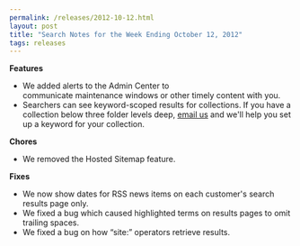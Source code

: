 ```yaml
---
permalink: /releases/2012-10-12.html
layout: post
title: "Search Notes for the Week Ending October 12, 2012"
tags: releases 
---
```

<p><strong>Features</strong></p>
<ul><li><span>We added alerts to the Admin Center to communicate maintenance windows or other timely content with you.</span></li>
<li>Searchers can see keyword-scoped results for collections. If you have a collection below three folder levels deep, <a href="mailto:usasearch@gsa.gov">email us</a> and we'll help you set up a keyword for your collection. </li>
</ul><p><strong>Chores</strong></p>
<ul><li>We removed the Hosted Sitemap feature.</li>
</ul><p><strong>Fixes</strong></p>
<ul><li>We now show dates for RSS news items on each customer's search results page only.</li>
<li>We fixed a bug which caused highlighted terms on results pages to omit trailing spaces.</li>
<li>We fixed a bug on how &#8220;site:&#8221; operators retrieve results.</li>
</ul>
